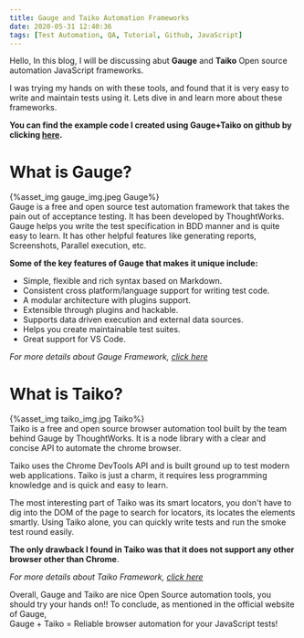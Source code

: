 ```yaml
---
title: Gauge and Taiko Automation Frameworks
date: 2020-05-31 12:40:36
tags: [Test Automation, QA, Tutorial, Github, JavaScript]
---
```


Hello, 
In this blog, I will be discussing abut **Gauge** and **Taiko** Open source automation JavaScript frameworks.

I was trying my hands on with these tools, and found that it is very easy to write and maintain tests using it. Lets dive in and learn more about these frameworks. 

**You can find the example code I created using Gauge+Taiko on github by clicking [here][githublink].**

  
# What is Gauge?  
{%asset_img gauge_img.jpeg Gauge%}  
Gauge is a free and open source test automation framework that takes the pain out of acceptance testing. It has been developed by ThoughtWorks.
Gauge helps you write the test specification in BDD manner and is quite easy to learn.
It has other helpful features like generating reports, Screenshots, Parallel execution, etc.

**Some of the key features of Gauge that makes it unique include:**

- Simple, flexible and rich syntax based on Markdown.
- Consistent cross platform/language support for writing test code.
- A modular architecture with plugins support.
- Extensible through plugins and hackable.
- Supports data driven execution and external data sources.
- Helps you create maintainable test suites.
- Great support for VS Code.

_For more details about Gauge Framework, [click here][GaugeWebsite]_

# What is Taiko?  
{%asset_img taiko_img.jpg Taiko%}  
Taiko is a free and open source browser automation tool built by the team behind Gauge by ThoughtWorks. 
It is a node library with a clear and concise API to automate the chrome browser. 

Taiko uses the Chrome DevTools API and is built ground up to test modern web applications.
Taiko is just a charm, it requires less programming knowledge and is quick and easy to learn.

The most interesting part of Taiko was its smart locators, you don't have to dig into the DOM of the page to search for locators, its locates the elements smartly.
Using Taiko alone, you can quickly write tests and run the smoke test round easily.  

**The only drawback I found in Taiko was that it does not support any other browser other than Chrome**. 

_For more details about Taiko Framework, [click here][TaikoWebsite]_

Overall, Gauge and Taiko are nice Open Source automation tools, you should try your hands on!!
To conclude, as mentioned in the official website of Gauge,  
Gauge + Taiko = Reliable browser automation for your JavaScript tests!

[githublink]: https://github.com/mfaisalkhatri/GaugeTaikoExample
[GaugeWebsite]: https://gauge.org/
[TaikoWebSite]: https://taiko.dev

